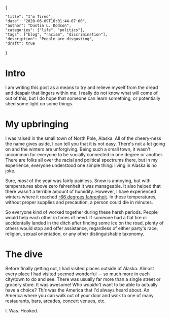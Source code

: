 {

    "title": "I'm Tired",
    "date": "2020-06-09T16:01:44-07:00",
    "author": "Dustin L. Dodson",
    "categories": ["life", "politics"],
    "tags": ["blog", "racism", "discrimination"],
    "description": "People are disgusting",
    "draft": true

}

# Intro

I am writing this post as a means to try and relieve myself from the dread and despair that lingers within me. I really do not know what will come of out of this, but I do hope that someone can learn something, or potentially shed some light on some things.

# My upbringing

I was raised in the small town of North Pole, Alaska. All of the cheery-ness the name gives aside, I can tell you that it is not easy. There's not a lot going on and the winters are unforgiving. Being such a small town, it wasn't uncommon for everyone to be socially connected in one degree or another. There are folks all over the racial and political spectrums there, but in my experience, everyone understood one simple thing: living in Alaska is no joke.

Sure, _most_ of the year was fairly painless. Snow is annoying, but with temperatures above zero fahrenheit it was manageable. It also helped that there wasn't a terrible amount of humidity. However, I have experienced winters where it reached [-66 degrees fahrenheit](http://climate.gi.alaska.edu/Climate/fairbanks). In these temperatures, without proper supplies and precaution, a person could die in minutes.

So everyone kind of worked together during these harsh periods. People would help each other in times of need. If someone had a flat tire or accidentally landed in the ditch after finding some ice on the road, plenty of others would stop and offer assistance, regardless of either party's race, religion, sexual orientation, or any other distinguishable taxonomy.

# The dive

Before finally getting out, I had visited places outside of Alaska. Almost every place I had visited seemed wonderful -- so much more in each city/town to do and see. There was usually far more than a single street or grocery store. It was awesome! Who _wouldn't_ want to be able to actually have a choice? _This_ was the America that I'd always heard about. An America where you can walk out of your door and walk to one of many restaurants, bars, arcades, concert venues, etc.

I. Was. Hooked.


